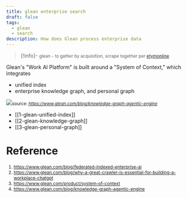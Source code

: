 ```yaml
---
title: glean enterprise search
draft: false
tags:
  - glean
  - search
description: How does Glean process enterprise data
---
```


> [!info]- <small> glean - to gather by acquisition, scrape together </small>
> <small> per [etymonline](https://www.etymonline.com/word/glean) </small>

Glean's "Work AI Platform" is built around a "System of Context," which integrates 
- unified index
- enterprise knowledge graph, and personal graph 

<img src="https://cdn.prod.website-files.com/613513981b0efaf850830620/685e5b92f54a3afd4081d743_personal%20graph.webp"><small>source: <i>https://www.glean.com/blog/knowledge-graph-agentic-engine</i></small>

- [[1-glean-unified-index]]
- [[2-glean-knowledge-graph]]
- [[3-glean-personal-graph]]

# Reference

<div style="font-size:0.85em;">
  <ol>
    <li><a href="https://www.glean.com/blog/federated-indexed-enterprise-ai">https://www.glean.com/blog/federated-indexed-enterprise-ai</a></li>
    <li><a href="https://www.glean.com/blog/why-a-great-crawler-is-essential-for-building-a-workplace-chatgpt">https://www.glean.com/blog/why-a-great-crawler-is-essential-for-building-a-workplace-chatgpt</a></li>
    <li><a href="https://www.glean.com/product/system-of-context">https://www.glean.com/product/system-of-context</a></li>
    <li><a href="https://www.glean.com/blog/knowledge-graph-agentic-engine">https://www.glean.com/blog/knowledge-graph-agentic-engine</a></li>
  </ol>
</div>
